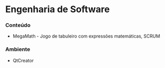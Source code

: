 # Engenharia de Software

### Conteúdo

* MegaMath - Jogo de tabuleiro com expressões matemáticas, SCRUM 

### Ambiente

* QtCreator
